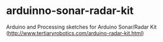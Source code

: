 # arduinno-sonar-radar-kit
Arduino and Processing sketches for Arduino Sonar/Radar Kit (http://www.tertiaryrobotics.com/arduino-radar-kit.html)
